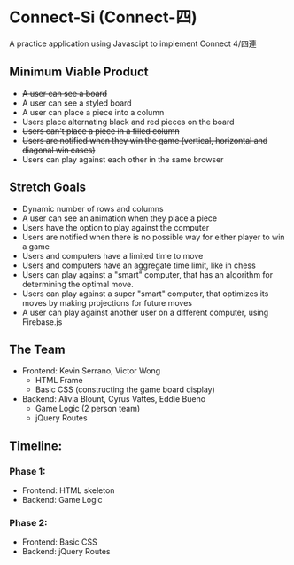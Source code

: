 # Connect-Si (Connect-四)
A practice application using Javascipt to implement Connect 4/四連

## Minimum Viable Product
+ ~~A user can see a board~~
+ A user can see a styled board
+ A user can place a piece into a column
+ Users place alternating black and red pieces on the board
+ ~~Users can't place a piece in a filled column~~
+ ~~Users are notified when they win the game (vertical, horizontal and diagonal win cases)~~
+ Users can play against each other in the same browser

## Stretch Goals
+ Dynamic number of rows and columns
+ A user can see an animation when they place a piece
+ Users have the option to play against the computer
+ Users are notified when there is no possible way for either player to win a game
+ Users and computers have a limited time to move
+ Users and computers have an aggregate time limit, like in chess
+ Users can play against a "smart" computer, that has an algorithm for determining the optimal move.
+ Users can play against a super "smart" computer, that optimizes its moves by making projections for future moves
+ A user can play against another user on a different computer, using Firebase.js


## The Team
+ Frontend: Kevin Serrano, Victor Wong
  + HTML Frame
  + Basic CSS (constructing the game board display)
+ Backend: Alivia Blount, Cyrus Vattes, Eddie Bueno
  + Game Logic (2 person team)
  + jQuery Routes

## Timeline:
### Phase 1:
+ Frontend: HTML skeleton
+ Backend: Game Logic

### Phase 2:
+ Frontend: Basic CSS
+ Backend: jQuery Routes
